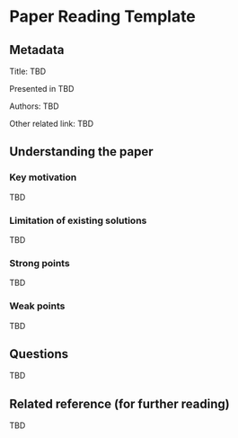 # Paper Reading Template

## Metadata

Title: TBD

Presented in TBD

Authors: TBD

Other related link: TBD

## Understanding the paper

### Key motivation

TBD

### Limitation of existing solutions

TBD

### Strong points

TBD

### Weak points

TBD

## Questions

TBD

## Related reference \(for further reading\)

TBD

